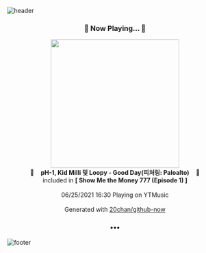 ![header](https://capsule-render.vercel.app/api?type=wave&height=170&section=header&text=Hi.%20I'm%20SHIFT&fontColor=090707&fontAlignX=45&fontAlignY=65&fontSize=100)

<h3 align="center">🎵 Now Playing... 🎵</h3>
<p align="center">
  <a href="https://music.youtube.com/watch?v=HhWAQDZX-Vg">
    <img width="300" src="https://lh3.googleusercontent.com/SVMhF7tn1KsFPTCiCKEt4Lh65HZnkZt7ZULGKY7Sa2bKIzDHMRlHQC_7OL4KFADjcjry7XD34Hm9-Xy9ww">
  </a>
  <br>
  🎵&nbsp&nbsp&nbsp <b>pH-1, Kid Milli 및 Loopy - Good Day(피처링: Paloalto)</b> &nbsp&nbsp&nbsp🎵
  <br>
  included in <b>[ Show Me the Money 777 (Episode 1) ]</b>
  
  <br />
  <br />
  06/25/2021 16:30 Playing on YTMusic
  <br />
  <br />
  Generated with <a href="https://github.com/20chan/github-now">20chan/github-now</a>
</p>

<h3 align="center">•••</h3>

![footer](https://capsule-render.vercel.app/api?type=wave&height=150&section=footer)
